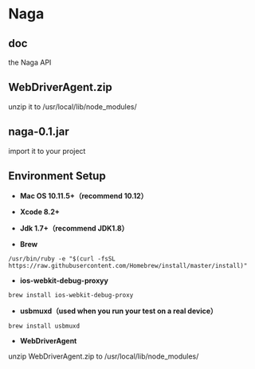 # Naga

## doc

the Naga API

## WebDriverAgent.zip

unzip it to /usr/local/lib/node_modules/

## naga-0.1.jar

import it to your project

## Environment Setup

- **Mac OS 10.11.5+（recommend 10.12）**

- **Xcode 8.2+**

- **Jdk 1.7+（recommend JDK1.8）**

- **Brew**

```shell
/usr/bin/ruby -e "$(curl -fsSL https://raw.githubusercontent.com/Homebrew/install/master/install)"
```
- **ios-webkit-debug-proxyy**

```shell
brew install ios-webkit-debug-proxy
```
- **usbmuxd（used when you run your test on a real device）**

```shell
brew install usbmuxd
```
- **WebDriverAgent**

unzip WebDriverAgent.zip to /usr/local/lib/node_modules/
